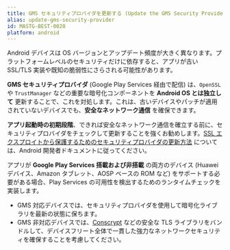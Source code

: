 ```yaml
---
title: GMS セキュリティプロバイダを更新する (Update the GMS Security Provider)
alias: update-gms-security-provider
id: MASTG-BEST-0020
platform: android
---
```


Android デバイスは OS バージョンとアップデート頻度が大きく異なります。プラットフォームレベルのセキュリティだけに依存すると、アプリが古い SSL/TLS 実装や既知の脆弱性にさらされる可能性があります。

**GMS セキュリティプロバイダ** (Google Play Services 経由で配信) は、`OpenSSL` や `TrustManager` などの重要な暗号化コンポーネントを **Android OS とは独立して** 更新することで、これを対処します。これは、古いデバイスやパッチが適用されていないデバイスでも、**安全なネットワーク通信** を確保できます。

**アプリ起動時の初期段階**、できれば安全なネットワーク通信を確立する前に、セキュリティプロバイダをチェックして更新することを強くお勧めします。[SSL エクスプロイトから保護するためのセキュリティプロバイダの更新方法](https://developer.android.com/privacy-and-security/security-gms-provider "Updating Your Security Provider to Protect Against SSL Exploits") については、Android 開発者ドキュメントに従ってください。

アプリが **Google Play Services 搭載および非搭載** の両方のデバイス (Huawei デバイス、Amazon タブレット、AOSP ベースの ROM など) をサポートする必要がある場合、Play Services の可用性を検出するためのランタイムチェックを実装します。

- GMS 対応デバイスでは、セキュリティプロバイダを使用して暗号化ライブラリを最新の状態に保ちます。
- GMS 非対応デバイスでは、[Conscrypt](https://conscrypt.org) などの安全な TLS ライブラリをバンドルして、デバイスフリート全体で一貫した強力なネットワークセキュリティを確保することを考慮してください。
